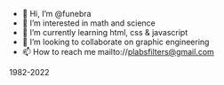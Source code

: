 - 👋 Hi, I’m @funebra
- 👀 I’m interested in math and science
- 🌱 I’m currently learning html, css & javascript
- 💞️ I’m looking to collaborate on graphic engineering
- 📫 How to reach me mailto://plabsfilters@gmail.com

<!---
funebra/funebra is a ✨ special ✨ repository because its `README.md` (this file) appears on your GitHub profile.
You can click the Preview link to take a look at your changes.
--->
1982-2022
